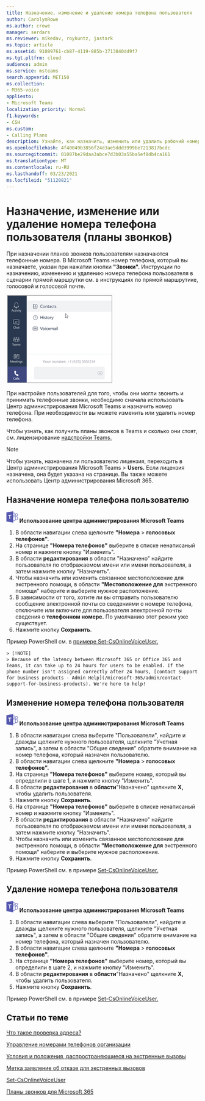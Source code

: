 ```yaml
---
title: Назначение, изменение и удаление номера телефона пользователя
author: CarolynRowe
ms.author: crowe
manager: serdars
ms.reviewer: mikedav, roykuntz, jastark
ms.topic: article
ms.assetid: 91089761-cb87-4119-885b-3713840dd9f7
ms.tgt.pltfrm: cloud
audience: admin
ms.service: msteams
search.appverid: MET150
ms.collection:
- M365-voice
appliesto:
- Microsoft Teams
localization_priority: Normal
f1.keywords:
- CSH
ms.custom:
- Calling Plans
description: Узнайте, как назначить, изменить или удалить рабочий номер телефона для пользователей Teams, чтобы внешние организации и клиенты могли звонить.
ms.openlocfilehash: 4f40049b3856f24d3ae5ddd3999be7213817bcdc
ms.sourcegitcommit: 01087be29daa3abce7d3b03a55ba5ef8db4ca161
ms.translationtype: MT
ms.contentlocale: ru-RU
ms.lasthandoff: 03/23/2021
ms.locfileid: "51120821"
---
```

# <a name="assign-change-or-remove-a-phone-number-for-a-user-calling-plans"></a>Назначение, изменение или удаление номера телефона пользователя (планы звонков)

При назначении планов звонков пользователям назначаются телефонные номера. В Microsoft Teams номер телефона, который вы назначаете, указан при нажатии кнопки **"Звонки".** Инструкции по назначению, изменению и удалению номера телефона пользователя в сценарии [](./direct-routing-enable-users.md)прямой маршрутки см. в инструкциях по прямой маршрутике, голосовой и голосовой почте.

![Номер телефона пользователя, отображаемого в Teams.](media/teams-phone-number.png)

При настройке пользователей для того, чтобы они могли звонить и принимать телефонные звонки, необходимо сначала использовать Центр администрирования Microsoft Teams и назначить номер телефона. При необходимости вы можете изменить или удалить номер телефона.
  
Чтобы узнать, как получить планы звонков в Teams и сколько они стоят, см. лицензирование [надстройки Teams.](./teams-add-on-licensing/microsoft-teams-add-on-licensing.md)
  
> [!NOTE]
> Чтобы узнать, назначена ли пользователю лицензия, переходить в Центр администрирования Microsoft Teams > **Users.** Если лицензия назначена, она будет указана на странице.  Вы также можете использовать Центр администрирования Microsoft 365.
  
## <a name="assign-a-phone-number-to-a-user"></a>Назначение номера телефона пользователю
 
![Значок с логотипом Microsoft Teams](media/teams-logo-30x30.png) **Использование центра администрирования Microsoft Teams**
    
1. В области навигации слева щелкните **"Номера**  >  **голосовых телефонов".**
2. На странице **"Номера телефонов"** выберите в списке ненаписаный номер и нажмите кнопку "Изменить".   
3. В области **редактирования** в области "Назначено" найдите пользователя по отображаемом имени или имени пользователя, а затем нажмите кнопку "Назначить". 
4. Чтобы назначить или изменить связанное местоположение для экстренного помощи, в области **"Местоположение для** экстренного помощи" наберите и выберите нужное расположение.
5. В зависимости от того, хотите ли вы отправить пользователю сообщение электронной почты со сведениями о номере телефона, отключите или включите для пользователя электронной почты сведения о **телефонном номере.** По умолчанию этот режим уже существует. 
6. Нажмите кнопку **Сохранить**.

Пример PowerShell см. в [примере Set-CsOnlineVoiceUser.](/powershell/module/skype/set-csonlinevoiceuser?view=skype-ps)

    > [!NOTE]
    > Because of the latency between Microsoft 365 or Office 365 and Teams, it can take up to 24 hours for users to be enabled. If the phone number isn't assigned correctly after 24 hours, [contact support for business products - Admin Help](/microsoft-365/admin/contact-support-for-business-products). We're here to help!

  
## <a name="change-a-phone-number-for-a-user"></a>Изменение номера телефона пользователя
 
![Значок с логотипом Microsoft Teams](media/teams-logo-30x30.png) **Использование центра администрирования Microsoft Teams**
    
1. В области навигации слева выберите "Пользователи", найдите и дважды щелкните нужного пользователя, щелкните "Учетная запись", а затем в области "Общие сведения" обратите внимание на номер телефона, который назначен пользователю. 
2. В области навигации слева щелкните **"Номера**  >  **голосовых телефонов".**
3. На странице **"Номера телефонов"** выберите номер, который вы определили в шаге 1, и нажмите кнопку "Изменить".   
4. В области **редактирования** в **области**"Назначено" щелкните **X,** чтобы удалить пользователя.
5. Нажмите кнопку **Сохранить**.
6. На странице **"Номера телефонов"** выберите в списке ненаписаный номер и нажмите кнопку "Изменить".   
7. В области **редактирования** в области "Назначено" найдите пользователя по отображаемом имени или имени пользователя, а затем нажмите кнопку "Назначить". 
8. Чтобы назначить или изменить связанное местоположение для экстренного помощи, в области **"Местоположение для** экстренного помощи" наберите и выберите нужное расположение.
9. Нажмите кнопку **Сохранить**.

Пример PowerShell см. в примере [Set-CsOnlineVoiceUser.](/powershell/module/skype/set-csonlinevoiceuser?view=skype-ps)

## <a name="remove-a-phone-number-from-a-user"></a>Удаление номера телефона пользователя
 
![Значок с логотипом Microsoft Teams](media/teams-logo-30x30.png) **Использование центра администрирования Microsoft Teams**

1. В области навигации слева выберите "Пользователи", найдите и дважды щелкните нужного пользователя, щелкните "Учетная запись", а затем в области "Общие сведения" обратите внимание на номер телефона, который назначен пользователю. 
2. В области навигации слева щелкните **"Номера**  >  **голосовых телефонов".**
3. На странице **"Номера телефонов"** выберите номер, который вы определили в шаге 2, и нажмите кнопку "Изменить".   
4. В области **редактирования** в **области**"Назначено" щелкните **X,** чтобы удалить пользователя.
5. Нажмите кнопку **Сохранить**.

Пример PowerShell см. в примере [Set-CsOnlineVoiceUser.](/powershell/module/skype/set-csonlinevoiceuser?view=skype-ps)

## <a name="related-topics"></a>Статьи по теме

[Что такое проверка адреса?](/skypeforbusiness/what-are-calling-plans-in-office-365/what-is-address-validation)

[Управление номерами телефонов организации](/microsoftteams/manage-phone-numbers-for-your-organization)

[Условия и положения, распространяющиеся на экстренные вызовы](./emergency-calling-terms-and-conditions.md)

[Метка заявление об отказе для экстренных вызовов](https://github.com/MicrosoftDocs/OfficeDocs-SkypeForBusiness/blob/live/Teams/downloads/emergency-calling/emergency-calling-label-(en-us)-(v.1.0).zip?raw=true)

[Set-CsOnlineVoiceUser](/powershell/module/skype/set-csonlinevoiceuser?view=skype-ps)

[Планы звонков для Microsoft 365](./calling-plans-for-office-365.md)